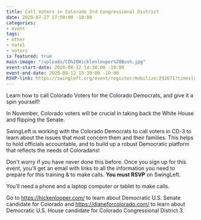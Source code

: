 ```yaml
---
title: Call Voters in Colorado 3rd Congressional District
date: 2020-07-27 17:50:00 -10:00
categories:
- event
tags:
- other
- natel
- voters
is featured: true
main-image: "/uploads/CO%20Hicklenlooper%20Bush.jpg"
event-start-date: 2020-08-12 14:30:00 -10:00
event-end-date: 2020-08-12 15:30:00 -10:00
RSVP-link: https://swingleft.org/event/register/mobilize:292671?timeslots=mobilize:1746862&s=u
---
```


Learn how to call Colorado Voters for the Colorado Democrats, and give it a spin yourself!

In November, Colorado voters will be crucial in taking back the White House and flipping the Senate.

SwingLeft is working with the Colorado Democrats to call voters in CD-3 to learn about the issues that most concern them and their families. This helps to hold officials accountable, and to build up a robust Democratic platform that reflects the needs of Coloradans!

Don't worry if you have never done this before. Once you sign up for this event, you'll get an email with links to all the information you need to prepare for this training & to make calls.  **You must RSVP** on SwingLeft.

You’ll need a phone and a laptop computer or tablet to make calls.

Go to https://hickenlooper.com/ to learn about Democratic U.S. Senate candidate for Colorado and https://dianeforcolorado.com/ to learn about Democratic U.S. House candidate for Colorado Congressional District 3.  
